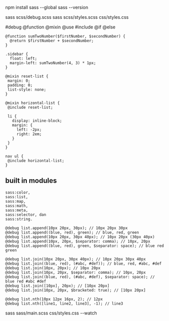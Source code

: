npm install sass --global
sass --version

sass scss/debug.scss
sass scss/styles.scss css/styles.css

#debug
@function
@mixin
@use
#include
@if
@else

```
@function sumTwoNumber($firstNumber, $secondNumber) {
  @return $firstNumber + $secondNumber;
}
 
.sidebar {
  float: left;
  margin-left: sumTwoNumber(4, 3) * 1px;
}
```

```
@mixin reset-list {
 margin: 0;
 padding: 0;
 list-style: none;
}
 
@mixin horizontal-list {
 @include reset-list;
 
 li {
   display: inline-block;
   margin: {
     left: -2px;
     right: 2em;
   }
 }
}
 
nav ul {
 @include horizontal-list;
}
```

## built in modules
```
sass:color,
sass:list,
sass:map,
sass:math,
sass:meta,
sass:selector, dan
sass:string.
```

```
@debug list.append(10px 20px, 30px); // 10px 20px 30px
@debug list.append((blue, red), green); // blue, red, green
@debug list.append(10px 20px, 30px 40px); // 10px 20px (30px 40px)
@debug list.append(10px, 20px, $separator: comma); // 10px, 20px
@debug list.append((blue, red), green, $separator: space); // blue red green

@debug list.join(10px 20px, 30px 40px); // 10px 20px 30px 40px
@debug list.join((blue, red), (#abc, #def)); // blue, red, #abc, #def
@debug list.join(10px, 20px); // 10px 20px
@debug list.join(10px, 20px, $separator: comma); // 10px, 20px
@debug list.join((blue, red), (#abc, #def), $separator: space); // blue red #abc #def
@debug list.join([10px], 20px); // [10px 20px]
@debug list.join(10px, 20px, $bracketed: true); // [10px 20px]

@debug list.nth(10px 12px 16px, 2); // 12px
@debug list.nth([line1, line2, line3], -1); // line3
```

sass sass/main.scss css/styles.css --watch
